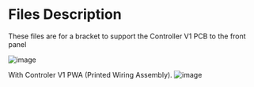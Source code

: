 # Files Description
These files are for a bracket to support the Controller V1 PCB to the front panel

![image](https://github.com/PubInv/NASA-COG/assets/5836181/4764ffb2-896e-46f0-b02e-0feb79244736)

With Controler V1 PWA (Printed Wiring Assembly).
![image](https://github.com/PubInv/NASA-COG/assets/5836181/9f157f32-edec-4623-8124-2d800d223841)
